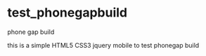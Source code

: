 test_phonegapbuild
==================

phone gap build


this is a simple HTML5 CSS3 jquery mobile to test phonegap build
